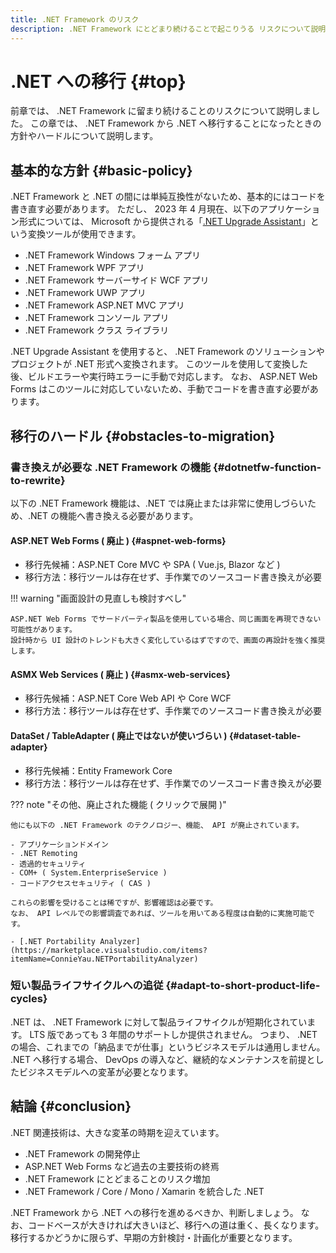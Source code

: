 ```yaml
---
title: .NET Framework のリスク
description: .NET Framework にとどまり続けることで起こりうる リスクについて説明します。
---
```


# .NET への移行 {#top}

<!-- cSpell:ignore dotnetfw aspnet -->

前章では、 .NET Framework に留まり続けることのリスクについて説明しました。
この章では、 .NET Framework から .NET へ移行することになったときの方針やハードルについて説明します。

## 基本的な方針 {#basic-policy}

.NET Framework と .NET の間には単純互換性がないため、基本的にはコードを書き直す必要があります。
ただし、 2023 年 4 月現在、以下のアプリケーション形式については、 Microsoft から提供される「[.NET Upgrade Assistant](https://learn.microsoft.com/ja-jp/dotnet/core/porting/upgrade-assistant-overview)」という変換ツールが使用できます。

- .NET Framework Windows フォーム アプリ
- .NET Framework WPF アプリ
- .NET Framework サーバーサイド WCF アプリ
- .NET Framework UWP アプリ
- .NET Framework ASP.NET MVC アプリ
- .NET Framework コンソール アプリ
- .NET Framework クラス ライブラリ

.NET Upgrade Assistant を使用すると、 .NET Framework のソリューションやプロジェクトが .NET 形式へ変換されます。
このツールを使用して変換した後、ビルドエラーや実行時エラーに手動で対応します。
なお、 ASP.NET Web Forms はこのツールに対応していないため、手動でコードを書き直す必要があります。

## 移行のハードル {#obstacles-to-migration}

### 書き換えが必要な .NET Framework の機能 {#dotnetfw-function-to-rewrite}

以下の .NET Framework 機能は、.NET では廃止または非常に使用しづらいため、.NET の機能へ書き換える必要があります。

#### ASP.NET Web Forms ( 廃止 ) {#aspnet-web-forms}

- 移行先候補：ASP.NET Core MVC や SPA ( Vue.js, Blazor など )
- 移行方法：移行ツールは存在せず、手作業でのソースコード書き換えが必要

!!! warning "画面設計の見直しも検討すべし"

    ASP.NET Web Forms でサードパーティ製品を使用している場合、同じ画面を再現できない可能性があります。
    設計時から UI 設計のトレンドも大きく変化しているはずですので、画面の再設計を強く推奨します。

#### ASMX Web Services ( 廃止 ) {#asmx-web-services}

- 移行先候補：ASP.NET Core Web API や Core WCF
- 移行方法：移行ツールは存在せず、手作業でのソースコード書き換えが必要

#### DataSet / TableAdapter ( 廃止ではないが使いづらい ) {#dataset-table-adapter}

- 移行先候補：Entity Framework Core
- 移行方法：移行ツールは存在せず、手作業でのソースコード書き換えが必要

??? note "その他、廃止された機能 ( クリックで展開 )"

    他にも以下の .NET Framework のテクノロジー、機能、 API が廃止されています。

    - アプリケーションドメイン
    - .NET Remoting
    - 透過的セキュリティ
    - COM+ ( System.EnterpriseService )
    - コードアクセスセキュリティ ( CAS )

    これらの影響を受けることは稀ですが、影響確認は必要です。
    なお、 API レベルでの影響調査であれば、ツールを用いてある程度は自動的に実施可能です。

    - [.NET Portability Analyzer](https://marketplace.visualstudio.com/items?itemName=ConnieYau.NETPortabilityAnalyzer)

### 短い製品ライフサイクルへの追従 {#adapt-to-short-product-life-cycles}

.NET は、 .NET Framework に対して製品ライフサイクルが短期化されています。
LTS 版であっても 3 年間のサポートしか提供されません。
つまり、 .NET の場合、これまでの「納品までが仕事」というビジネスモデルは通用しません。
.NET へ移行する場合、 DevOps の導入など、継続的なメンテナンスを前提としたビジネスモデルへの変革が必要となります。

## 結論 {#conclusion}

.NET 関連技術は、大きな変革の時期を迎えています。

- .NET Framework の開発停止
- ASP.NET Web Forms など過去の主要技術の終焉
- .NET Framework にとどまることのリスク増加
- .NET Framework / Core / Mono / Xamarin を統合した .NET

.NET Framework から .NET への移行を進めるべきか、判断しましょう。
なお、コードベースが大きければ大きいほど、移行への道は重く、長くなります。
移行するかどうかに限らず、早期の方針検討・計画化が重要となります。
